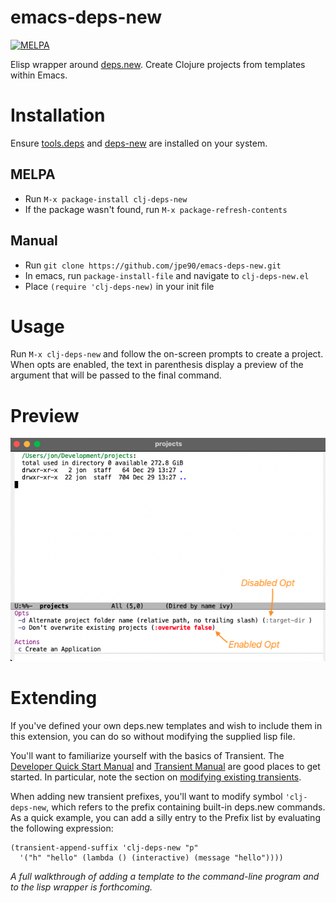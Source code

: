 # emacs-deps-new

[![MELPA](https://melpa.org/packages/clj-deps-new-badge.svg)](https://melpa.org/#/clj-deps-new)

Elisp wrapper around [deps.new](https://github.com/seancorfield/deps-new). Create Clojure projects from templates within Emacs.

# Installation

Ensure [tools.deps](https://github.com/clojure/tools.deps.alpha) and [deps-new](https://github.com/seancorfield/deps-new) are installed on your system.

## MELPA 

- Run `M-x package-install clj-deps-new`
- If the package wasn't found, run `M-x package-refresh-contents`

## Manual

- Run `git clone https://github.com/jpe90/emacs-deps-new.git`
- In emacs, run `package-install-file` and navigate to `clj-deps-new.el`
- Place `(require 'clj-deps-new)` in your init file


# Usage

Run `M-x clj-deps-new` and follow the on-screen prompts to create a project. 
When opts are enabled, the text in parenthesis display a preview of the argument that will be passed to the final command.


# Preview

![emacs-deps-new](screenshot.png)


# Extending

If you've defined your own deps.new templates and wish to include them in this extension, you can do so without modifying the supplied lisp file.

You'll want to familiarize yourself with the basics of Transient. The [Developer Quick Start Manual](https://github.com/magit/transient/wiki/Developer-Quick-Start-Guide) and [Transient Manual](https://magit.vc/manual/transient.html#Defining-New-Commands) are good places to get started. In particular, note the section on [modifying existing transients](https://magit.vc/manual/transient.html#Modifying-Existing-Transients). 

When adding new transient prefixes, you'll want to modify symbol `'clj-deps-new`, which refers to the prefix containing built-in deps.new commands. As a quick example, you can add a silly entry to the Prefix list by evaluating the following expression: 
```
(transient-append-suffix 'clj-deps-new "p"
  '("h" "hello" (lambda () (interactive) (message "hello"))))
```

*A full walkthrough of adding a template to the command-line program and to the lisp wrapper is forthcoming.*

